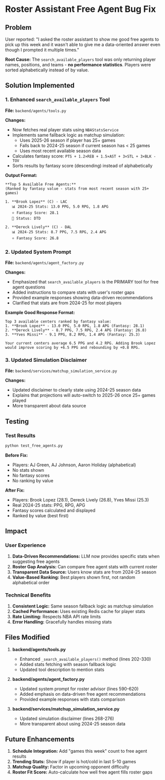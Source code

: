 # Roster Assistant Free Agent Bug Fix

## Problem
User reported: "I asked the roster assistant to show me good free agents to pick up this week and it wasn't able to give me a data-oriented answer even though I prompted it multiple times."

**Root Cause:** The `search_available_players` tool was only returning player names, positions, and teams - **no performance statistics**. Players were sorted alphabetically instead of by value.

## Solution Implemented

### 1. Enhanced `search_available_players` Tool
**File:** `backend/agents/tools.py`

**Changes:**
- Now fetches real player stats using `NBAStatsService`
- Implements same fallback logic as matchup simulation:
  - Uses 2025-26 season if player has 25+ games
  - Falls back to 2024-25 season if current season has < 25 games
  - Uses most recent available season data
- Calculates fantasy score: `PTS + 1.2×REB + 1.5×AST + 3×STL + 3×BLK - TOV`
- Sorts results by fantasy score (descending) instead of alphabetically

**Output Format:**
```
**Top 5 Available Free Agents:**
(Ranked by fantasy value - stats from most recent season with 25+ games)

1. **Brook Lopez** (C) - LAC
   📊 2024-25 Stats: 13.0 PPG, 5.0 RPG, 1.8 APG
   ⭐ Fantasy Score: 28.1
   🏥 Status: DTD

2. **Dereck Lively** (C) - DAL
   📊 2024-25 Stats: 8.7 PPG, 7.5 RPG, 2.4 APG
   ⭐ Fantasy Score: 26.8
```

### 2. Updated System Prompt
**File:** `backend/agents/agent_factory.py`

**Changes:**
- Emphasized that `search_available_players` is the PRIMARY tool for free agent questions
- Added instructions to compare stats with user's roster gaps
- Provided example responses showing data-driven recommendations
- Clarified that stats are from 2024-25 for most players

**Example Good Response Format:**
```
Top 3 available centers ranked by fantasy value:
1. **Brook Lopez** - 13.0 PPG, 5.0 RPG, 1.8 APG (Fantasy: 28.1)
2. **Dereck Lively** - 8.7 PPG, 7.5 RPG, 2.4 APG (Fantasy: 26.8)
3. **Yves Missi** - 9.1 PPG, 8.2 RPG, 1.4 APG (Fantasy: 25.3)

Your current centers average 6.5 PPG and 4.2 RPG. Adding Brook Lopez 
would improve scoring by +6.5 PPG and rebounding by +0.8 RPG.
```

### 3. Updated Simulation Disclaimer
**File:** `backend/services/matchup_simulation_service.py`

**Changes:**
- Updated disclaimer to clearly state using 2024-25 season data
- Explains that projections will auto-switch to 2025-26 once 25+ games played
- More transparent about data source

## Testing

### Test Results
```bash
python test_free_agents.py
```

**Before Fix:**
- Players: AJ Green, AJ Johnson, Aaron Holiday (alphabetical)
- No stats shown
- No fantasy scores
- No ranking by value

**After Fix:**
- Players: Brook Lopez (28.1), Dereck Lively (26.8), Yves Missi (25.3)
- Real 2024-25 stats: PPG, RPG, APG
- Fantasy scores calculated and displayed
- Ranked by value (best first)

## Impact

### User Experience
1. **Data-Driven Recommendations:** LLM now provides specific stats when suggesting free agents
2. **Roster Gap Analysis:** Can compare free agent stats with current roster
3. **Transparent Data Source:** Users know stats are from 2024-25 season
4. **Value-Based Ranking:** Best players shown first, not random alphabetical order

### Technical Benefits
1. **Consistent Logic:** Same season fallback logic as matchup simulation
2. **Cached Performance:** Uses existing Redis cache for player stats
3. **Rate Limiting:** Respects NBA API rate limits
4. **Error Handling:** Gracefully handles missing stats

## Files Modified

1. **backend/agents/tools.py**
   - Enhanced `_search_available_players()` method (lines 202-330)
   - Added stats fetching with season fallback logic
   - Updated tool description to mention stats

2. **backend/agents/agent_factory.py**
   - Updated system prompt for roster advisor (lines 590-620)
   - Added emphasis on data-driven free agent recommendations
   - Provided example responses with stats comparison

3. **backend/services/matchup_simulation_service.py**
   - Updated simulation disclaimer (lines 268-276)
   - More transparent about using 2024-25 season data

## Future Enhancements

1. **Schedule Integration:** Add "games this week" count to free agent results
2. **Trending Stats:** Show if player is hot/cold in last 5-10 games
3. **Matchup Quality:** Factor in upcoming opponent difficulty
4. **Roster Fit Score:** Auto-calculate how well free agent fills roster gaps
